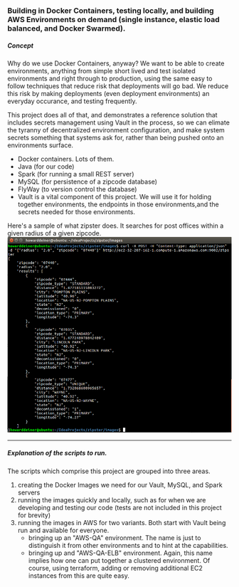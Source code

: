 ### Building in Docker Containers, testing locally, and building AWS Environments on demand (single instance, elastic load balanced, and Docker Swarmed).

##### Concept
Why do we use Docker Containers, anyway?  We want to be able to create environments, anything from simple short lived and test isolated environments and right through to production, using the same easy to follow techniques that reduce risk that deployments will go bad.  We reduce this risk by making deployments (even deployment environments) an everyday occurance, and testing frequently.

This project does all of that, and demonstrates a reference solution that includes secrets management using Vault in the process, so we can elimate the tyranny of decentralized environment configuration, and make system secrets something that systems ask for, rather than being pushed onto an environments surface. 

<ul>
<li>Docker containers.  Lots of them.
<li>Java (for our code)
<li>Spark (for running a small REST server)
<li>MySQL (for persistence of a zipcode database)
<li>FlyWay (to version control the database)
<li>Vault is a vital component of this project.  We will use it for holding together environments, the endpoints in those environments,and the secrets needed for those environments.
</ul>

Here's a sample of what zipster does.  It searches for post offices within a given radius of a given zipcode.
![curl-results-sample](assets/curl-results-sample.png)

---
##### Explanation of the scripts to run.  
The scripts which comprise this project are grouped into three areas.
<ol>
<li>creating the Docker Images we need for our Vault, MySQL, and Spark servers
<li>running the images quickly and locally, such as for when we are developing and testing our code (tests are not included in this project for brevity)
<li>running the images in AWS for two variants.  Both start with Vault being run and available for everyone.
<ul>
<li>bringing up an "AWS-QA" environment.  The name is just to distinguish it from other environments and to hint at the capabilities. 
<li>bringing up and "AWS-QA-ELB" environment.  Again, this name implies how one can put together a clustered environment.  Of course, using terraform, adding or removing additional EC2 instances from this are quite easy. 
</ul>
</ol>

